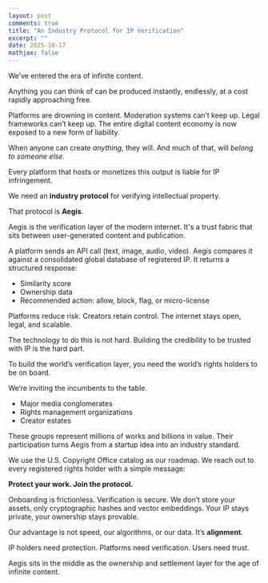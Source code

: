 ```yaml
---
layout: post
comments: true
title: "An Industry Protocol for IP Verification"
excerpt: ""
date: 2025-10-17
mathjax: false
---
```


We’ve entered the era of infinite content. 

Anything you can think of can be produced instantly, endlessly, at a cost rapidly approaching free.

Platforms are drowning in content. Moderation systems can’t keep up. Legal frameworks can’t keep up. The entire digital content economy is now exposed to a new form of liability.

When anyone can create _anything_, they will. And much of that, will _belong to someone else_.

Every platform that hosts or monetizes this output is liable for IP infringement.

We need an **industry protocol** for verifying intellectual property.

That protocol is **Aegis**.

Aegis is the verification layer of the modern internet. It's a trust fabric that sits between user-generated content and publication.

A platform sends an API call (text, image, audio, video).
Aegis compares it against a consolidated global database of registered IP.
It returns a structured response:

- Similarity score
- Ownership data
- Recommended action: allow, block, flag, or micro-license

Platforms reduce risk.
Creators retain control.
The internet stays open, legal, and scalable.

The technology to do this is not hard. Building the credibility to be trusted with IP is the hard part.

To build the world’s verification layer, you need the world’s rights holders to be on board.

We’re inviting the incumbents to the table.

- Major media conglomerates
- Rights management organizations
- Creator estates

These groups represent millions of works and billions in value. Their participation turns Aegis from a startup idea into an industry standard.

We use the U.S. Copyright Office catalog as our roadmap.
We reach out to every registered rights holder with a simple message:

**Protect your work. Join the protocol.**

Onboarding is frictionless. Verification is secure.
We don’t store your assets, only cryptographic hashes and vector embeddings.
Your IP stays private, your ownership stays provable.

Our advantage is not speed, our algorithms, or our data. It’s **alignment**.

IP holders need protection.
Platforms need verification.
Users need trust.

Aegis sits in the middle as the ownership and settlement layer for the age of infinite content.
